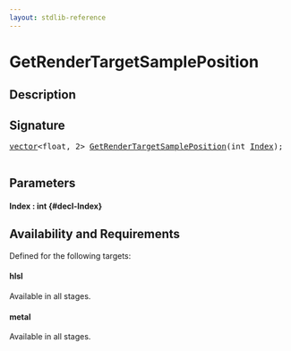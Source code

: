 ```yaml
---
layout: stdlib-reference
---
```


# GetRenderTargetSamplePosition

## Description





## Signature 

<pre>
<a href="/stdlib-reference/types/vector/index">vector</a>&lt;float, 2&gt; <a href="/stdlib-reference/global-decls/GetRenderTargetSamplePosition">GetRenderTargetSamplePosition</a>(int <a href="/stdlib-reference/global-decls/GetRenderTargetSamplePosition#decl-Index" class="code_param">Index</a>);

</pre>

## Parameters

#### Index  : int {#decl-Index}

## Availability and Requirements

Defined for the following targets:

#### hlsl
Available in all stages.

#### metal
Available in all stages.



